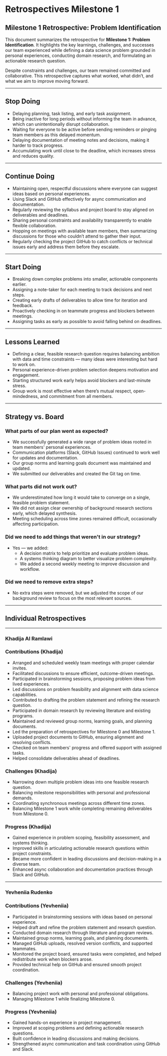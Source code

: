 # Retrospectives Milestone 1

## Milestone 1 Retrospective: Problem Identification

This document summarizes the retrospective for **Milestone 1: Problem
Identification**. It highlights the key learnings, challenges, and successes
our team experienced while defining a data science problem grounded in personal
experiences, conducting domain research, and formulating an actionable research
question.

Despite constraints and challenges, our team remained committed and
collaborative. This retrospective captures what worked, what didn’t, and what
we aim to improve moving forward.

---

## Stop Doing

- Delaying planning, task listing, and early task assignment.
- Being inactive for long periods without informing the team in advance, which
  can unintentionally disrupt collaboration.
- Waiting for everyone to be active before sending reminders or pinging team
  members as this delayed momentum.
- Delaying documentation of meeting notes and decisions, making it harder to
  track progress.
- Accumulating work until close to the deadline, which increases stress and
  reduces quality.

---

## Continue Doing

- Maintaining open, respectful discussions where everyone can suggest ideas
  based on personal experiences.
- Using Slack and GitHub effectively for async communication and documentation.
- Regularly reviewing the syllabus and project board to stay aligned on
  deliverables and deadlines.
- Sharing personal constraints and availability transparently to enable flexible
  collaboration.
- Hopping on meetings with available team members, then summarizing discussions
  for those who couldn’t attend to gather their input.
- Regularly checking the project GitHub to catch conflicts or technical issues
  early and address them before they escalate.

---

## Start Doing

- Breaking down complex problems into smaller, actionable components earlier.
- Assigning a note-taker for each meeting to track decisions and next steps.
- Creating early drafts of deliverables to allow time for iteration and feedback.
- Proactively checking in on teammate progress and blockers between meetings.
- Assigning tasks as early as possible to avoid falling behind on deadlines.

---

## Lessons Learned

- Defining a clear, feasible research question requires balancing ambition with
  data and time constraints — many ideas were interesting but hard to work on.
- Personal experience-driven problem selection deepens motivation and engagement.
- Starting structured work early helps avoid blockers and last-minute stress.
- Group work is most effective when there’s mutual respect, open-mindedness, and
  commitment from all members.

---

## Strategy vs. Board

### What parts of our plan went as expected?

- We successfully generated a wide range of problem ideas rooted in team members'
  personal experiences.
- Communication platforms (Slack, GitHub Issues) continued to work well for
  updates and documentation.
- Our group norms and learning goals document was maintained and updated.
- We submitted our deliverables and created the Git tag on time.

### What parts did not work out?

- We underestimated how long it would take to converge on a single, feasible
  problem statement.
- We did not assign clear ownership of background research sections early, which
  delayed synthesis.
- Meeting scheduling across time zones remained difficult, occasionally
  affecting participation.

### Did we need to add things that weren't in our strategy?

- Yes — we added:
  - A decision matrix to help prioritize and evaluate problem ideas.
  - A systems thinking diagram to better visualize problem complexity.
  - We added a second weekly meeting to improve discussion and workflow.

### Did we need to remove extra steps?

- No extra steps were removed, but we adjusted the scope of our background review
  to focus on the most relevant sources.

---

## Individual Retrospectives

---

### Khadija Al Ramlawi

### Contributions (Khadija)

- Arranged and scheduled weekly team meetings with proper calendar invites.
- Facilitated discussions to ensure efficient, outcome-driven meetings.
- Participated in brainstorming sessions, proposing problem ideas from lived
  experiences.
- Led discussions on problem feasibility and alignment with data science
  capabilities.
- Contributed to drafting the problem statement and refining the research
  question.
- Participated in domain research by reviewing literature and existing programs.
- Maintained and reviewed group norms, learning goals, and planning documents.
- Led the preparation of retrospectives for Milestone 0 and Milestone 1.
- Uploaded project documents to GitHub, ensuring alignment and resolving
  conflicts.
- Checked on team members' progress and offered support with assigned tasks.
- Helped consolidate deliverables ahead of deadlines.

### Challenges (Khadija)

- Narrowing down multiple problem ideas into one feasible research question.
- Balancing milestone responsibilities with personal and professional demands.
- Coordinating synchronous meetings across different time zones.
- Balancing Milestone 1 work while completing remaining deliverables from Milestone 0.

### Progress (Khadija)

- Gained experience in problem scoping, feasibility assessment, and systems
  thinking.
- Improved skills in articulating actionable research questions within project
  constraints.
- Became more confident in leading discussions and decision-making in a diverse
  team.
- Enhanced async collaboration and documentation practices through Slack and
  GitHub.

---

### Yevheniia Rudenko

### Contributions (Yevheniia)

- Participated in brainstorming sessions with ideas based on personal experience.
- Helped draft and refine the problem statement and research question.
- Conducted domain research through literature and program reviews.
- Maintained group norms, learning goals, and planning documents.
- Managed GitHub uploads, resolved version conflicts, and supported teammates.
- Monitored the project board, ensured tasks were completed, and helped redistribute work when blockers arose.
- Provided technical help on GitHub and ensured smooth project coordination.

### Challenges (Yevheniia)

- Balancing project work with personal and professional obligations.
- Managing Milestone 1 while finalizing Milestone 0.

### Progress (Yevheniia)

- Gained hands-on experience in project management.
- Improved at scoping problems and defining actionable research questions.
- Built confidence in leading discussions and making decisions.
- Strengthened async communication and task coordination using GitHub and Slack.
